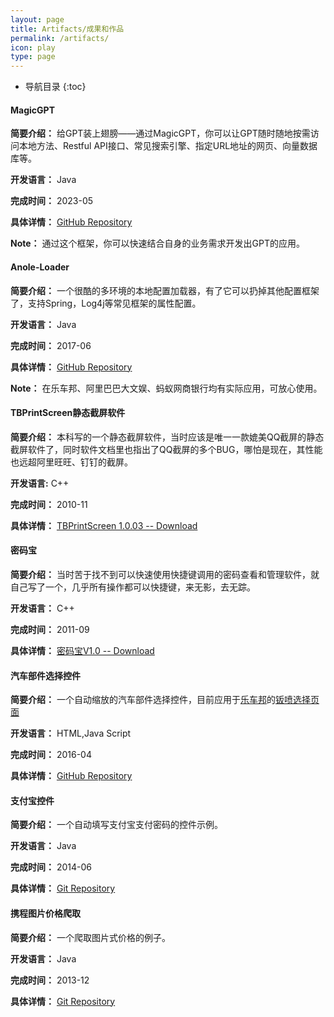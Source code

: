 ```yaml
---
layout: page
title: Artifacts/成果和作品
permalink: /artifacts/
icon: play
type: page
---
```


* 导航目录
{:toc}

#### **MagicGPT**
**简要介绍：** 给GPT装上翅膀——通过MagicGPT，你可以让GPT随时随地按需访问本地方法、Restful API接口、常见搜索引擎、指定URL地址的网页、向量数据库等。

**开发语言：** Java

**完成时间：** 2023-05

**具体详情：** [GitHub Repository](https://github.com/tbwork/MagicGPT)

**Note：** 通过这个框架，你可以快速结合自身的业务需求开发出GPT的应用。

#### **Anole-Loader**
**简要介绍：** 一个很酷的多环境的本地配置加载器，有了它可以扔掉其他配置框架了，支持Spring，Log4j等常见框架的属性配置。

**开发语言：** Java

**完成时间：** 2017-06

**具体详情：** [GitHub Repository](https://github.com/tbwork/anole-loader)

**Note：** 在乐车邦、阿里巴巴大文娱、蚂蚁网商银行均有实际应用，可放心使用。

#### **TBPrintScreen静态截屏软件**

**简要介绍：** 本科写的一个静态截屏软件，当时应该是唯一一款媲美QQ截屏的静态截屏软件了，同时软件文档里也指出了QQ截屏的多个BUG，哪怕是现在，其性能也远超阿里旺旺、钉钉的截屏。

**开发语言:** C++

**完成时间：** 2010-11

**具体详情：** [TBPrintScreen 1.0.03 -- Download](/resources/TBPS截屏.exe)

#### **密码宝**
**简要介绍：** 当时苦于找不到可以快速使用快捷键调用的密码查看和管理软件，就自己写了一个，几乎所有操作都可以快捷键，来无影，去无踪。

**开发语言：** C++

**完成时间：** 2011-09

**具体详情：** [密码宝V1.0 -- Download](/resources/密码宝V1.0.exe)

#### **汽车部件选择控件**
**简要介绍：** 一个自动缩放的汽车部件选择控件，目前应用于[乐车邦](http://www.lechebang.com/)的[钣喷选择页面](https://m.lechebang.com/paint/index)

**开发语言：** HTML,Java Script

**完成时间：** 2016-04

**具体详情：** [GitHub Repository](https://github.com/tbwork/PloySelectArea)


#### **支付宝控件**
**简要介绍：** 一个自动填写支付宝支付密码的控件示例。

**开发语言：** Java

**完成时间：** 2014-06

**具体详情：** [Git Repository](https://github.com/tbwork/alipay_edit_typer)


#### **携程图片价格爬取**
**简要介绍：** 一个爬取图片式价格的例子。

**开发语言：** Java

**完成时间：** 2013-12

**具体详情：** [Git Repository](https://github.com/tbwork/Ctrip_price_recognizer)
